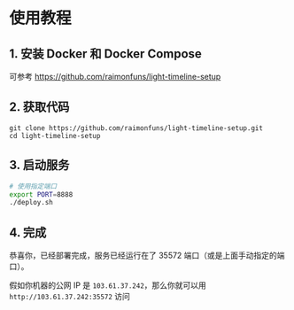 # 使用教程

## 1. 安装 Docker 和 Docker Compose
可参考 https://github.com/raimonfuns/light-timeline-setup

## 2. 获取代码

```
git clone https://github.com/raimonfuns/light-timeline-setup.git
cd light-timeline-setup
```

## 3. 启动服务

```sh
# 使用指定端口
export PORT=8888
./deploy.sh
```

## 4. 完成

恭喜你，已经部署完成，服务已经运行在了 35572 端口（或是上面手动指定的端口）。

假如你机器的公网 IP 是 `103.61.37.242`，那么你就可以用 `http://103.61.37.242:35572` 访问
